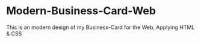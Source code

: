 # Modern-Business-Card-Web
This is an modern design of my Business-Card for the Web, Applying HTML & CSS
